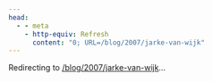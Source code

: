 ```yaml
---
head:
  - - meta
    - http-equiv: Refresh
      content: "0; URL=/blog/2007/jarke-van-wijk"
---
```


Redirecting to <a href="/blog/2007/jarke-van-wijk">/blog/2007/jarke-van-wijk</a>…